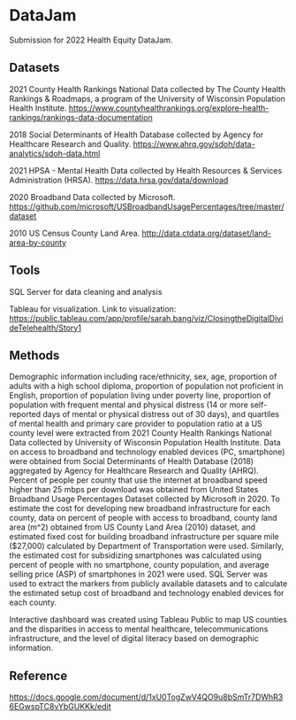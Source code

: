 # DataJam
Submission for 2022 Health Equity DataJam. 



## Datasets
2021 County Health Rankings National Data collected by The County Health Rankings & Roadmaps, a program of the University of Wisconsin Population Health Institute.
https://www.countyhealthrankings.org/explore-health-rankings/rankings-data-documentation

2018 Social Determinants of Health Database collected by Agency for Healthcare Research and Quality. https://www.ahrq.gov/sdoh/data-analytics/sdoh-data.html

2021 HPSA - Mental Health Data collected by Health Resources & Services Administration (HRSA). https://data.hrsa.gov/data/download

2020 Broadband Data collected by Microsoft. https://github.com/microsoft/USBroadbandUsagePercentages/tree/master/dataset

2010 US Census County Land Area. http://data.ctdata.org/dataset/land-area-by-county


## Tools
SQL Server for data cleaning and analysis 

Tableau for visualization. Link to visualization: https://public.tableau.com/app/profile/sarah.bang/viz/ClosingtheDigitalDivideTelehealth/Story1

## Methods

Demographic information including race/ethnicity, sex, age, proportion of adults with a high school diploma, proportion of population not proficient in English, proportion of population living under poverty line, proportion of population with frequent mental and physical distress (14 or more self-reported days of mental or physical distress out of 30 days), and quartiles of mental health and primary care provider to population ratio at a US county level were extracted from 2021 County Health Rankings National Data collected by University of Wisconsin Population Health Institute. Data on access to broadband and technology enabled devices (PC, smartphone) were obtained from Social Determinants of Health Database (2018) aggregated by Agency for Healthcare Research and Quality (AHRQ). Percent of people per county that use the internet at broadband speed higher than 25 mbps per download was obtained from United States Broadband Usage Percentages Dataset collected by Microsoft in 2020. To estimate the cost for developing new broadband infrastructure for each county, data on percent of people with access to broadband, county land area (m^2) obtained from US County Land Area (2010) dataset, and estimated fixed cost for building broadband infrastructure per square mile ($27,000) calculated by Department of Transportation were used. Similarly, the estimated cost for subsidizing smartphones was calculated using percent of people with no smartphone, county population, and average selling price (ASP) of smartphones in 2021 were used. SQL Server was used to extract the markers from publicly available datasets and to calculate the estimated setup cost of broadband and technology enabled devices for each county.


Interactive dashboard was created using Tableau Public to map US counties and the disparities in access to mental healthcare, telecommunications infrastructure, and the level of digital literacy based on demographic information. 




## Reference

https://docs.google.com/document/d/1xU0TogZwV4QO9u8bSmTr7DWhR36EGwspTC8vYbGUKKk/edit
